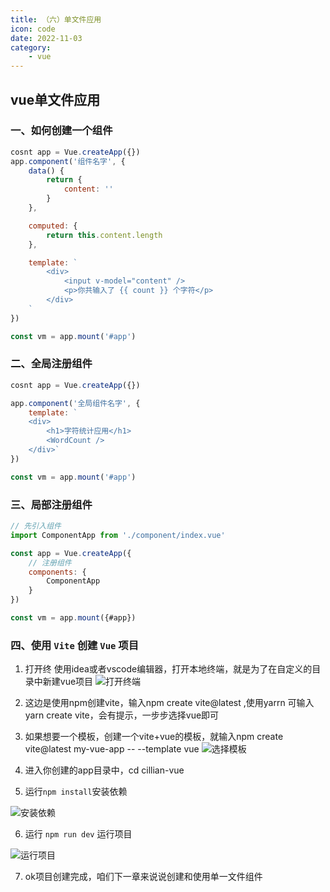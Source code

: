 ```yaml
---
title: （六）单文件应用
icon: code
date: 2022-11-03
category:
    - vue
---
```


## vue单文件应用

### 一、如何创建一个组件
```js
cosnt app = Vue.createApp({})
app.component('组件名字', {
    data() {
        return {
            content: ''
        }
    },

    computed: {
        return this.content.length
    },

    template: `
        <div>
            <input v-model="content" />
            <p>你共输入了 {{ count }} 个字符</p>
        </div>
    `
})

const vm = app.mount('#app')
```


### 二、全局注册组件
```js
cosnt app = Vue.createApp({})

app.component('全局组件名字', {
    template: `
    <div>
        <h1>字符统计应用</h1>
        <WordCount />
    </div>`
})

const vm = app.mount('#app')
```


### 三、局部注册组件
```js
// 先引入组件 
import ComponentApp from './component/index.vue'

const app = Vue.createApp({
    // 注册组件
    components: {
        ComponentApp
    }
})

const vm = app.mount({#app})
```


### 四、使用 `Vite` 创建 `Vue` 项目
1. 打开终
使用idea或者vscode编辑器，打开本地终端，就是为了在自定义的目录中新建vue项目
![打开终端](http://image.zswei.xyz/img/1.webp)

2. 这边是使用npm创建vite，输入npm create vite@latest ,使用yarrn 可输入 yarn create vite，会有提示，一步步选择vue即可

3. 如果想要一个模板，创建一个vite+vue的模板，就输入npm create vite@latest my-vue-app -- --template vue
![选择模板](http://image.zswei.xyz/img/2.webp)

4. 进入你创建的app目录中，cd cillian-vue

5. 运行`npm install`安装依赖

![安装依赖](http://image.zswei.xyz/img/3.webp)

6. 运行 `npm run dev` 运行项目

![运行项目](http://image.zswei.xyz/img/4.webp)


7. ok项目创建完成，咱们下一章来说说创建和使用单一文件组件